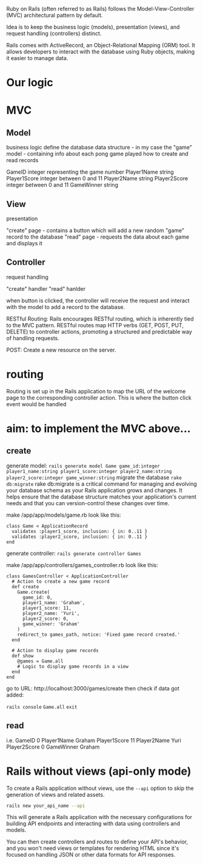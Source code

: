 Ruby on Rails (often referred to as Rails) follows the Model-View-Controller (MVC) architectural pattern by default. 

Idea is to keep the business logic (models), presentation (views), and request handling (controllers) distinct.

Rails comes with ActiveRecord, an Object-Relational Mapping (ORM) tool. It allows developers to interact with the database using Ruby objects, making it easier to manage data.

# Our logic

# MVC

## Model
business logic
define the database data structure - in my case the "game" model - containing info about each pong game played
how to create and read records

GameID integer representing the game number
Player1Name string
Player1Score integer between 0 and 11
Player2Name string
Player2Score integer between 0 and 11
GameWinner string

## View
presentation

"create" page - contains a button which will add a new random "game" record to the database
"read" page - requests the data about each game and displays it

## Controller
request handling

"create" handler
"read" hanlder

when button is clicked, the controller will receive the request and interact with the model to add a record to the database.

RESTful Routing: Rails encourages RESTful routing, which is inherently tied to the MVC pattern. RESTful routes map HTTP verbs (GET, POST, PUT, DELETE) to controller actions, promoting a structured and predictable way of handling requests.

POST: Create a new resource on the server.

# routing

Routing is set up in the Rails application to map the URL of the welcome page to the corresponding controller action. This is where the button click event would be handled

# aim: to implement the MVC above...

## create

generate model:
`rails generate model Game game_id:integer player1_name:string player1_score:integer player2_name:string player2_score:integer game_winner:string`
migrate the database 
`rake db:migrate`
rake db:migrate is a critical command for managing and evolving your database schema as your Rails application grows and changes. It helps ensure that the database structure matches your application's current needs and that you can version-control these changes over time.

make /app/app/models/game.rb look like this:
```
class Game < ApplicationRecord
  validates :player1_score, inclusion: { in: 0..11 }
  validates :player2_score, inclusion: { in: 0..11 }
end
```

generate controller:
`rails generate controller Games`

make /app/app/controllers/games_controller.rb look like this:
```
class GamesController < ApplicationController
  # Action to create a new game record
  def create
    Game.create(
      game_id: 0,
      player1_name: 'Graham',
      player1_score: 11,
      player2_name: 'Yuri',
      player2_score: 0,
      game_winner: 'Graham'
    )
    redirect_to games_path, notice: 'Fixed game record created.'
  end

  # Action to display game records
  def show
    @games = Game.all
    # Logic to display game records in a view
  end
end
```

go to URL: http://localhost:3000/games/create
then check if data got added:

`rails console`
`Game.all`
`exit`

## read

i.e.
GameID 0
Player1Name Graham
Player1Score 11
Player2Name Yuri
Player2Score 0
GameWinner Graham


# Rails without views (api-only mode)

To create a Rails application without views, use the `--api` option to skip the generation of views and related assets.

```bash
rails new your_api_name --api
```

This will generate a Rails application with the necessary configurations for building API endpoints and interacting with data using controllers and models.

You can then create controllers and routes to define your API's behavior, and you won't need views or templates for rendering HTML since it's focused on handling JSON or other data formats for API responses.